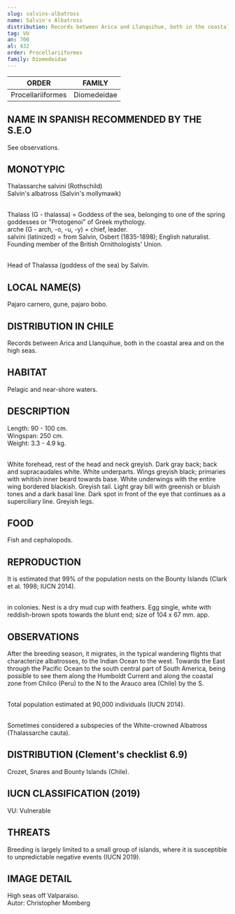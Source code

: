 ```yaml
---
slug: salvins-albatross
name: Salvin's Albatross
distribution: Records between Arica and Llanquihue, both in the coastal area and on the high seas.
tag: VU
an: 700
al: 432
order: Procellariiformes
family: Diomedeidae
---
```


| ORDER             | FAMILY      |
| ----------------- | ----------- |
| Procellariiformes | Diomedeidae |

## NAME IN SPANISH RECOMMENDED BY THE S.E.O

See observations.

## MONOTYPIC

Thalassarche salvini (Rothschild)<br>
Salvin's albatross (Salvin's mollymawk)<br><br>

Thalass (G - thalassa) = Goddess of the sea, belonging to one of the spring goddesses or "Protogenoi" of Greek mythology.<br>
arche (G - arch, -o, -u, -y) = chief, leader.<br>
salvini (latinized) = from Salvin, Osbert (1835-1898); English naturalist. Founding member of the British Ornithologists' Union.<br><br>

Head of Thalassa (goddess of the sea) by Salvin.

## LOCAL NAME(S)

Pajaro carnero, gune, pajaro bobo.

## DISTRIBUTION IN CHILE

Records between Arica and Llanquihue, both in the coastal area and on the high seas.

## HABITAT

Pelagic and near-shore waters.

## DESCRIPTION

Length: 90 - 100 cm.<br>
Wingspan: 250 cm.<br>
Weight: 3.3 - 4.9 kg.<br><br>

White forehead, rest of the head and neck greyish. Dark gray back; back and supracaudales white. White underparts. Wings greyish black; primaries with whitish inner beard towards base. White underwings with the entire wing bordered blackish. Greyish tail. Light gray bill with greenish or bluish tones and a dark basal line. Dark spot in front of the eye that continues as a superciliary line. Greyish legs.

## FOOD

Fish and cephalopods.

## REPRODUCTION

It is estimated that 99% of the population nests on the Bounty Islands (Clark et al. 1998; IUCN 2014).<br><br>

in colonies. Nest is a dry mud cup with feathers. Egg single, white with reddish-brown spots towards the blunt end; size of 104 x 67 mm. app.

## OBSERVATIONS

After the breeding season, it migrates, in the typical wandering flights that characterize albatrosses, to the Indian Ocean to the west. Towards the East through the Pacific Ocean to the south central part of South America, being possible to see them along the Humboldt Current and along the coastal zone from Chilco (Peru) to the N to the Arauco area (Chile) by the S.<br><br>

Total population estimated at 90,000 individuals (IUCN 2014).<br><br>

Sometimes considered a subspecies of the White-crowned Albatross (Thalassarche cauta).

## DISTRIBUTION (Clement's checklist 6.9)

Crozet, Snares and Bounty Islands (Chile).

## IUCN CLASSIFICATION (2019)

VU: Vulnerable

## THREATS

Breeding is largely limited to a small group of islands, where it is susceptible to unpredictable negative events (IUCN 2019).

## IMAGE DETAIL

High seas off Valparaiso.<br>
Autor: Christopher Momberg
